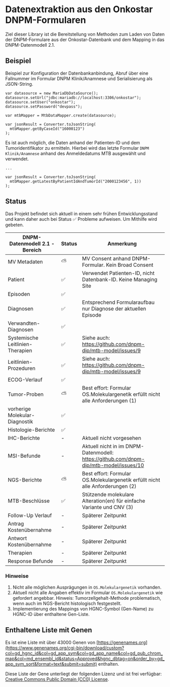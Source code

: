 # Datenextraktion aus den Onkostar DNPM-Formularen

Ziel dieser Library ist die Bereitstellung von Methoden zum Laden von Daten der DNPM-Formulare aus der
Onkostar-Datenbank
und dem Mapping in das DNPM-Datenmodell 2.1.

## Beispiel

Beispiel zur Konfiguration der Datenbankanbindung, Abruf über eine Fallnummer im Formular DNPM Klinik/Anamnese und
Serialisierung als JSON-String.

```
var datasource = new MariaDbDataSource();
datasource.setUrl("jdbc:mariadb://localhost:3306/onkostar");
datasource.setUser("onkostar");
datasource.setPassword("devpass");

var mtbMapper = MtbDataMapper.create(datasource);

var jsonResult = Converter.toJsonString(
  mtbMapper.getByCaseId("16000123")
);
```

Es ist auch möglich, die Daten anhand der Patienten-ID und dem Tumoridentifikator zu ermitteln.
Hierbei wird das letzte Formular `DNPM Klinik/Anamnese` anhand des Anmeldedatums MTB
ausgewählt und verwendet.

```
...

var jsonResult = Converter.toJsonString(
  mtbMapper.getLatestByPatientIdAndTumorId("2000123456", 1))
);
```

## Status

Das Projekt befindet sich aktuell in einem sehr frühen Entwicklungsstand und kann daher auch bei Status ✅ Probleme
aufweisen.
Um Mithilfe wird gebeten.

| DNPM-Datenmodell 2.1 - Bereich   | Status | Anmerkung                                                                             |
|----------------------------------|--------|---------------------------------------------------------------------------------------|
 | MV Metadaten                     | ⛅       | MV Consent anhand DNPM-Formular. Kein Broad Consent
| Patient                          | ✅      | Verwendet Patienten-ID, nicht Datenbank-ID. Keine Managing Site                       |
| Episoden                         | ✅      |                                                                                       |
| Diagnosen                        | ✅      | Entsprechend Formularaufbau nur Diagnose der aktuellen Episode                        |
| Verwandten-Diagnosen             | ✅      |                                                                                       |
| Systemische Leitlinien-Therapien | ✅      | Siehe auch: https://github.com/dnpm-dip/mtb-model/issues/9                            |
| Leitlinien-Prozeduren            | ✅      | Siehe auch: https://github.com/dnpm-dip/mtb-model/issues/9                            |
| ECOG-Verlauf                     | ✅      |                                                                                       |
| Tumor-Proben                     | ⛅      | Best effort: Formular OS.Molekulargenetik erfüllt nicht alle Anforderungen (1)        |
| vorherige Molekular-Diagnostik   | ✅      |                                                                                       |
| Histologie-Berichte              | ✅      |                                                                                       |
| IHC-Berichte                     | -      | Aktuell nicht vorgesehen                                                              |
| MSI-Befunde                      | -      | Aktuell nicht in im DNPM-Datenmodell: https://github.com/dnpm-dip/mtb-model/issues/10 |
| NGS-Berichte                     | ⛅      | Best effort: Formular OS.Molekulargenetik erfüllt nicht alle Anforderungen (2)        |
| MTB-Beschlüsse                   | ✅      | Stützende molekulare Alteration(en) für einfache Variante und CNV (3)                 |
| Follow-Up Verlauf                | -      | Späterer Zeitpunkt                                                                    |
| Antrag Kostenübernahme           | -      | Späterer Zeitpunkt                                                                    |
| Antwort Kostenübernahme          | -      | Späterer Zeitpunkt                                                                    |
| Therapien                        | -      | Späterer Zeitpunkt                                                                    |
| Response Befunde                 | -      | Späterer Zeitpunkt                                                                    |

### Hinweise

1. Nicht alle möglichen Ausprägungen in `OS.Molekulargenetik` vorhanden.
2. Aktuell nicht alle Angaben effektiv im Formular `OS.Molekulargenetik` wie gefordert angebbar.
   Hinweis: Tumorzellgehalt-Methode problematisch, wenn auch im NGS-Bericht histologisch festgestellt.
3. Implementierung des Mappings von HGNC-Symbol (Gen-Name) zu HGNC-ID über enthaltene Gen-Liste.

## Enthaltene Liste mit Genen

Es ist eine Liste mit über 43000 Genen
von [https://genenames.org](https://www.genenames.org/cgi-bin/download/custom?col=gd_hgnc_id&col=gd_app_sym&col=gd_app_name&col=gd_pub_chrom_map&col=md_ensembl_id&status=Approved&hgnc_dbtag=on&order_by=gd_app_sym_sort&format=text&submit=submit)
enthalten.

Diese Liste der Gene unterliegt der folgenden Lizenz und ist frei
verfügbar: [Creative Commons Public Domain (CC0) License](https://creativecommons.org/public-domain/cc0/).
